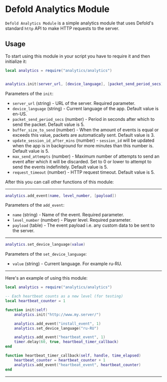 # Defold Analytics Module

`Defold Analytics Module` is a simple analytics module that uses Defold's standard `http` API to make HTTP requests to the server.

## Usage

To start using this module in your script you have to require it and then initialize it:

```lua
local analytics = require("analytics/analytics")


analytics.init(server_url, [device_language], [packet_send_period_secs], [buffer_size_to_send], [update_session_id_after_mins], [max_send_attempts], [request_timeout])
```

Parameters of the `init`:

- `server_url` (string) - URL of the server. Required parameter.
- `device_language` (string) - Current language of the app. Default value is en-US.
- `packet_send_period_secs` (number) - Period in seconds after which to send the packet. Default value is 5.
- `buffer_size_to_send` (number) - When the amount of events is equal or exceeds this value, packets are automatically sent. Default value is 3.
- `update_session_id_after_mins` (number) - `session_id` will be updated when the app is in background for more minutes than this number is. Default value is 5.
- `max_send_attempts` (number) - Maximum number of attempts to send an event after which it will be discarded. Set to 0 or lower to attempt to send the events indefinitely. Default value is 5.
- `request_timeout` (number) - HTTP request timeout. Default value is 5.

After this you can call other functions of this module:

---
```lua
analytics.add_event(name, level_number, [payload])
```

Parameters of the `add_event`:

- `name` (string) - Name of the event. Required parameter.
- `level_number` (number) - Player level. Required parameter.
- `payload` (table) - The event payload i.e. any custom data to be sent to the server.
---

```lua
analytics.set_device_language(value)
```

Parameters of the `set_device_language`:

- `value` (string) - Current language. For example ru-RU.
---

Here's an example of using this module:

```lua
local analytics = require("analytics/analytics")

-- Each heartbeat counts as a new level (for testing)
local heartbeat_counter = 1

function init(self)
	analytics.init("http://www.my.server/")

	analytics.add_event("install_event", 1)
	analytics.set_device_language("ru-RU")

	analytics.add_event("heartbeat_event", 1)
	timer.delay(60, true, heartbeat_timer_callback)
end

function heartbeat_timer_callback(self, handle, time_elapsed)
	heartbeat_counter = heartbeat_counter + 1
	analytics.add_event("heartbeat_event", heartbeat_counter)
end
```

---
